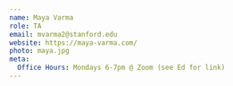 ```yaml
---
name: Maya Varma
role: TA
email: mvarma2@stanford.edu
website: https://maya-varma.com/
photo: maya.jpg
meta:
  Office Hours: Mondays 6-7pm @ Zoom (see Ed for link)
---
```

